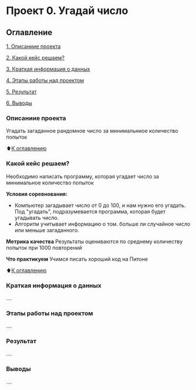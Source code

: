 # Проект 0. Угадай число

## Оглавление
[1. Описаниие проекта](https://github.com/emozdir/Data_sciense/tree/main/project_0/README.md#Описаниие-проекта)

[2. Какой кейс решаем?](https://github.com/emozdir/Data_sciense/tree/main/project_0/README.md#Какой-кейс-решаем?)

[3. Краткая информация о данных](https://github.com/emozdir/Data_sciense/tree/main/project_0/README.md#Краткая-информация-о-данных)

[4. Этапы работы над проектом](https://github.com/emozdir/Data_sciense/tree/main/project_0/README.md#Этапы-работы-над-проектом)

[5. Результат](https://github.com/emozdir/Data_sciense/tree/main/project_0/README.md#Результат)

[6. Выводы](https://github.com/emozdir/Data_sciense/tree/main/project_0/README.md#Выводы)

### Описаниие проекта
Угадать загаданное рандомное число за минимальниое количество попыток

:arrow_up:[К оглавлению](https://github.com/emozdir/Data_sciense/tree/main/project_0/README.md#Оглавление)

### Какой кейс решаем?
Необходимо написать программу, которая угадает число за минимальное количество попыток

**Условия соревнования:**
- Компьютер загадывает число от 0 до 100, и нам нужно его угадать. Под "угадать", подразумевается программа, которая будет угадывать число.
- Алгоритм учитывает информацию о том. больше ли случайное число или меньше загаданного.

**Метрика качества**
Результаты оцениваются по среднему количеству попыток при 1000 повторений

**Что практикуем**
Учимся писать хороший код на Питоне

:arrow_up:[К оглавлению](https://github.com/emozdir/Data_sciense/tree/main/project_0/README.md#Оглавление)

### Краткая информация о данных
....

### Этапы работы над проектом
....

### Результат
....

### Выводы
....